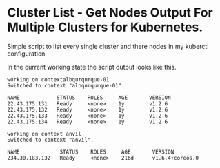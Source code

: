 # Cluster List - Get Nodes Output For Multiple Clusters for Kubernetes.  

Simple script to list every single cluster and there nodes in my kuberctl configuration

In the current working state the script output looks like this. 

``` 
working on contextalbqurqurque-01
Switched to context "albqurqurque-01".

NAME            STATUS    ROLES     AGE       VERSION
22.43.175.131   Ready     <none>    1y        v1.2.6
22.43.175.132   Ready     <none>    1y        v1.2.6
22.43.175.133   Ready     <none>    1y        v1.2.6
22.43.175.134   Ready     <none>    1y        v1.2.6

working on context anvil
Switched to context "anvil".

NAME             STATUS    ROLES     AGE       VERSION
234.30.183.132   Ready     <none>    216d      v1.6.4+coreos.0
```



